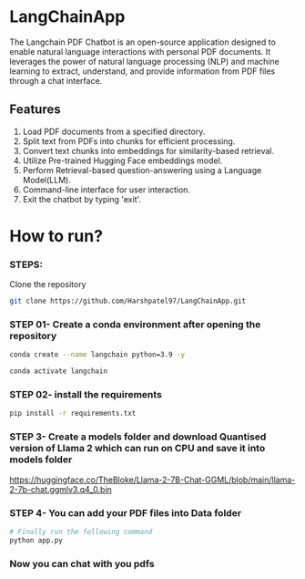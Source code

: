 # LangChainApp
The Langchain PDF Chatbot is an open-source application designed to enable natural language interactions with personal PDF documents. It leverages the power of natural language processing (NLP) and machine learning to extract, understand, and provide information from PDF files through a chat interface.

## Features
1. Load PDF documents from a specified directory.
2. Split text from PDFs into chunks for efficient processing.
3. Convert text chunks into embeddings for similarity-based retrieval.
4. Utilize Pre-trained Hugging Face embeddings model.
5. Perform Retrieval-based question-answering using a Language Model(LLM).
6. Command-line interface for user interaction.
7. Exit the chatbot by typing 'exit'.

# How to run?
### STEPS:
 
Clone the repository

```bash
git clone https://github.com/Harshpatel97/LangChainApp.git
```
### STEP 01- Create a conda environment after opening the repository

```bash
conda create --name langchain python=3.9 -y
```

```bash
conda activate langchain
```
### STEP 02- install the requirements
```bash
pip install -r requirements.txt
```
### STEP 3- Create a models folder and download Quantised version of Llama 2 which can run on CPU and save it into models folder
https://huggingface.co/TheBloke/Llama-2-7B-Chat-GGML/blob/main/llama-2-7b-chat.ggmlv3.q4_0.bin

### STEP 4- You can add your PDF files into Data folder 
```bash
# Finally run the following command
python app.py
```
### Now you can chat with you pdfs


